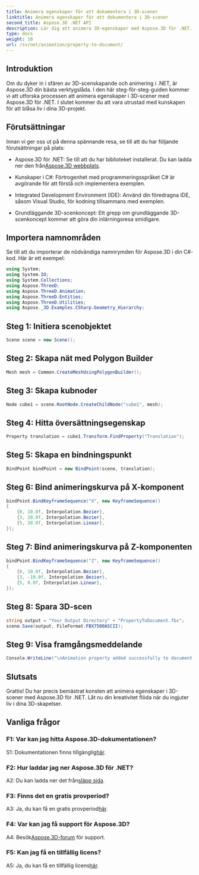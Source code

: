 ```yaml
---
title: Animera egenskaper för att dokumentera i 3D-scener
linktitle: Animera egenskaper för att dokumentera i 3D-scener
second_title: Aspose.3D .NET API
description: Lär dig att animera 3D-egenskaper med Aspose.3D för .NET. Steg-för-steg-guide för att skapa dynamiska scener.
type: docs
weight: 10
url: /sv/net/animation/property-to-document/
---
```

## Introduktion

Om du dyker in i sfären av 3D-scenskapande och animering i .NET, är Aspose.3D din bästa verktygslåda. I den här steg-för-steg-guiden kommer vi att utforska processen att animera egenskaper i 3D-scener med Aspose.3D för .NET. I slutet kommer du att vara utrustad med kunskapen för att blåsa liv i dina 3D-projekt.

## Förutsättningar

Innan vi ger oss ut på denna spännande resa, se till att du har följande förutsättningar på plats:

-  Aspose.3D för .NET: Se till att du har biblioteket installerat. Du kan ladda ner den från[Aspose.3D webbplats](https://releases.aspose.com/3d/net/).

- Kunskaper i C#: Förtrogenhet med programmeringsspråket C# är avgörande för att förstå och implementera exemplen.

- Integrated Development Environment (IDE): Använd din föredragna IDE, såsom Visual Studio, för kodning tillsammans med exemplen.

- Grundläggande 3D-scenkoncept: Ett grepp om grundläggande 3D-scenkoncept kommer att göra din inlärningsresa smidigare.

## Importera namnområden

Se till att du importerar de nödvändiga namnrymden för Aspose.3D i din C#-kod. Här är ett exempel:

```csharp
using System;
using System.IO;
using System.Collections;
using Aspose.ThreeD;
using Aspose.ThreeD.Animation;
using Aspose.ThreeD.Entities;
using Aspose.ThreeD.Utilities;
using Aspose._3D.Examples.CSharp.Geometry_Hierarchy;
```

## Steg 1: Initiera scenobjektet

```csharp
Scene scene = new Scene();
```

## Steg 2: Skapa nät med Polygon Builder

```csharp
Mesh mesh = Common.CreateMeshUsingPolygonBuilder();
```

## Steg 3: Skapa kubnoder

```csharp
Node cube1 = scene.RootNode.CreateChildNode("cube1", mesh);
```

## Steg 4: Hitta översättningsegenskap

```csharp
Property translation = cube1.Transform.FindProperty("Translation");
```

## Steg 5: Skapa en bindningspunkt

```csharp
BindPoint bindPoint = new BindPoint(scene, translation);
```

## Steg 6: Bind animeringskurva på X-komponent

```csharp
bindPoint.BindKeyframeSequence("X", new KeyframeSequence()
{
    {0, 10.0f, Interpolation.Bezier},
    {3, 20.0f, Interpolation.Bezier},
    {5, 30.0f, Interpolation.Linear},
});
```

## Steg 7: Bind animeringskurva på Z-komponenten

```csharp
bindPoint.BindKeyframeSequence("Z", new KeyframeSequence()
{
    {0, 10.0f, Interpolation.Bezier},
    {3, -10.0f, Interpolation.Bezier},
    {5, 0.0f, Interpolation.Linear},
});
```

## Steg 8: Spara 3D-scen

```csharp
string output = "Your Output Directory" + "PropertyToDocument.fbx";
scene.Save(output, FileFormat.FBX7500ASCII);
```

## Steg 9: Visa framgångsmeddelande

```csharp
Console.WriteLine("\nAnimation property added successfully to document.\nFile saved at " + output);
```

## Slutsats

Grattis! Du har precis bemästrat konsten att animera egenskaper i 3D-scener med Aspose.3D för .NET. Låt nu din kreativitet flöda när du ingjuter liv i dina 3D-skapelser.

## Vanliga frågor

### F1: Var kan jag hitta Aspose.3D-dokumentationen?

 S1: Dokumentationen finns tillgänglig[här](https://reference.aspose.com/3d/net/).

### F2: Hur laddar jag ner Aspose.3D för .NET?

 A2: Du kan ladda ner det från[släpp sida](https://releases.aspose.com/3d/net/).

### F3: Finns det en gratis provperiod?

 A3: Ja, du kan få en gratis provperiod[här](https://releases.aspose.com/).

### F4: Var kan jag få support för Aspose.3D?

 A4: Besök[Aspose.3D-forum](https://forum.aspose.com/c/3d/18) för support.

### F5: Kan jag få en tillfällig licens?

 A5: Ja, du kan få en tillfällig licens[här](https://purchase.aspose.com/temporary-license/).